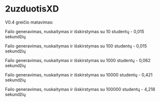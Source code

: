 # 2uzduotisXD

V0.4 greičio matavimas:

Failo generavimas, nuskaitymas ir išskirstymas su 10 studentų - 0,015 sekundžių

Failo generavimas, nuskaitymas ir išskirstymas su 100 studentų - 0,015 sekundžių

Failo generavimas, nuskaitymas ir išskirstymas su 1000 studentų - 0,062 sekundžių

Failo generavimas, nuskaitymas ir išskirstymas su 10000 studentų - 0,421 sekundžių

Failo generavimas, nuskaitymas ir išskirstymas su 100000 studentų - 4,218 sekundžių
